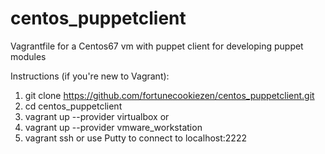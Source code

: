 # centos_puppetclient
Vagrantfile for a Centos67 vm with puppet client for developing puppet modules

Instructions (if you're new to Vagrant):

1. git clone https://github.com/fortunecookiezen/centos_puppetclient.git
2. cd centos_puppetclient
3. vagrant up --provider virtualbox
or
4. vagrant up --provider vmware_workstation
5. vagrant ssh or use Putty to connect to localhost:2222
